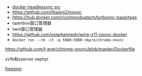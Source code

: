 * [docker headlessvnc src](https://github.com/yunwan1x/docker-headless-vnc-container.git)
* https://github.com/lihaixin2/novnc
* https://hub.docker.com/r/commodustech/turbovnc-base/tags
* openbox窗口管理器
* twm窗口管理器
* https://github.com/solarkennedy/wine-x11-novnc-docker
* `docker run --rm -it -p 5980:5980 nkpro/chrome-novnc`

https://github.com/f-ever/chrome-novnc/blob/master/Dockerfile

xvfb和xserver  xephyr

[freesion](https://www.freesion.com/article/575964344/)
